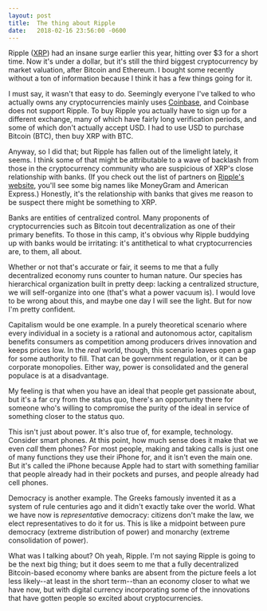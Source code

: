 ```yaml
---
layout: post
title:  The thing about Ripple
date:   2018-02-16 23:56:00 -0600
---
```

Ripple ([XRP][xrp]) had an insane surge earlier this year, hitting over $3 for a short time. Now it's under a dollar, but it's still the third biggest cryptocurrency by market valuation, after Bitcoin and Ethereum. I bought some recently without a ton of information because I think it has a few things going for it.

I must say, it wasn't that easy to do. Seemingly everyone I've talked to who actually owns any cryptocurrencies mainly uses [Coinbase][coinbase], and Coinbase does not support Ripple. To buy Ripple you actually have to sign up for a different exchange, many of which have fairly long verification periods, and some of which don't actually accept USD. I had to use USD to purchase Bitcoin (BTC), then buy XRP with BTC.

Anyway, so I did that; but Ripple has fallen out of the limelight lately, it seems. I think some of that might be attributable to a wave of backlash from those in the cryptocurrency community who are suspicious of XRP's close relationship with banks. (If you check out the list of partners on [Ripple's website][ripple-website], you'll see some big names like MoneyGram and American Express.) Honestly, it's the relationship with banks that gives me reason to be suspect there might be something to XRP.

Banks are entities of centralized control. Many proponents of cryptocurrencies such as Bitcoin tout decentralization as one of their primary benefits. To those in this camp, it's obvious why Ripple buddying up with banks would be irritating: it's antithetical to what cryptocurrencies are, to them, all about.

Whether or not that's accurate or fair, it seems to me that a fully decentralized economy runs counter to human nature. Our species has hierarchical organization built in pretty deep: lacking a centralized structure, we will self-organize into one (that's what a power vacuum is). I would love to be wrong about this, and maybe one day I will see the light. But for now I'm pretty confident.

Capitalism would be one example. In a purely theoretical scenario where every individual in a society is a rational and autonomous actor, capitalism benefits consumers as competition among producers drives innovation and keeps prices low. In the *real* world, though, this scenario leaves open a gap for some authority to fill. That can be government regulation, or it can be corporate monopolies. Either way, power is consolidated and the general populace is at a disadvantage.

My feeling is that when you have an ideal that people get passionate about, but it's a far cry from the status quo, there's an opportunity there for someone who's willing to compromise the purity of the ideal in service of something closer to the status quo.

This isn't just about power. It's also true of, for example, technology. Consider smart phones. At this point, how much sense does it make that we even *call* them phones? For most people, making and taking calls is just one of many functions they use their iPhone for, and it isn't even the main one. But it's called the iPhone because Apple had to start with something familiar that people already had in their pockets and purses, and people already had cell phones.

Democracy is another example. The Greeks famously invented it as a system of rule centuries ago and it didn't exactly take over the world. What we have now is *representative* democracy: citizens don't make the law, we elect representatives to do it for us. This is like a midpoint between pure democracy (extreme distribution of power) and monarchy (extreme consolidation of power).

What was I talking about? Oh yeah, Ripple. I'm not saying Ripple is going to be the next big thing; but it does seem to me that a fully decentralized Bitcoin-based economy where banks are absent from the picture feels a lot less likely--at least in the short term--than an economy closer to what we have now, but with digital currency incorporating some of the innovations that have gotten people so excited about cryptocurrencies.

[xrp]: https://ripple.com/xrp/
[coinbase]: https://www.coinbase.com/
[ripple-website]: https://ripple.com/solutions/
